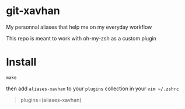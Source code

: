 # git-xavhan
My personnal aliases that help me on my everyday workflow

This repo is meant to work with oh-my-zsh as a custom plugin

# Install 

`make`

then add `aliases-xavhan` to your `plugins` collection in your `vim ~/.zshrc`

> plugins=(aliases-xavhan)
